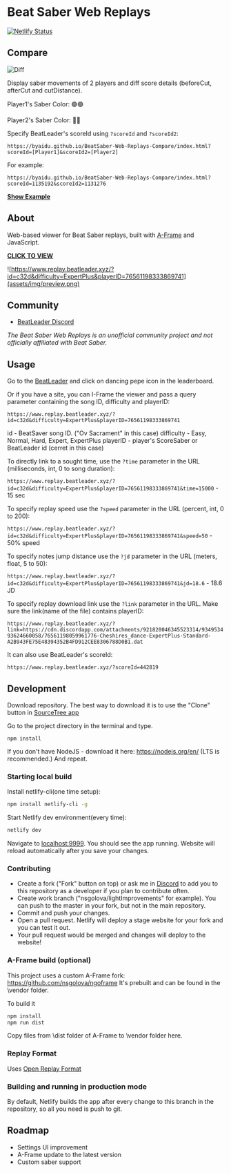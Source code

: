 # Beat Saber Web Replays

[![Netlify Status](https://api.netlify.com/api/v1/badges/08ead0d0-ade4-4f38-8af4-9b6c3c679234/deploy-status)](https://app.netlify.com/sites/musing-aryabhata-6ae6ea/deploys)

[A-Frame]: https://github.com/nsgolova/ngoframe
[visit]: https://www.replay.beatleader.xyz/?id=c32d&difficulty=ExpertPlus&playerID=76561198333869741

## Compare

![Diff](https://user-images.githubusercontent.com/21212051/190094735-21c07ecc-5849-4dc9-9c40-4417bb0387c2.png)

Display saber movements of 2 players and diff score details (beforeCut, afterCut and cutDistance).

Player1's Saber Color: 🟢🟢

Player2's Saber Color: 🔴🔵

Specify BeatLeader's scoreId using `?scoreId` and `?scoreId2`:

`
https://byaidu.github.io/BeatSaber-Web-Replays-Compare/index.html?scoreId=[Player1]&scoreId2=[Player2]
`

For example:

`
https://byaidu.github.io/BeatSaber-Web-Replays-Compare/index.html?scoreId=1135192&scoreId2=1131276
`

**[Show Example](https://byaidu.github.io/BeatSaber-Web-Replays-Compare/index.html?scoreId=1135192&scoreId2=1131276)**

## About

Web-based viewer for Beat Saber replays, built with [A-Frame] and JavaScript.

**[CLICK TO VIEW][visit]**

![https://www.replay.beatleader.xyz/?id=c32d&difficulty=ExpertPlus&playerID=76561198333869741](assets/img/preview.png)

## Community

- [BeatLeader Discord](https://discord.gg/2RG5YVqtG6)

*The Beat Saber Web Replays is an unofficial community project and not officially
affiliated with Beat Saber.*

## Usage

Go to the [BeatLeader](https://beatleader.xyz) and click on dancing pepe icon in the leaderboard.

Or if you have a site, you can I-Frame the viewer and pass a query parameter
containing the song ID, difficulty and playerID:

`https://www.replay.beatleader.xyz/?id=c32d&difficulty=ExpertPlus&playerID=76561198333869741`

id - BeatSaver song ID. ("Ov Sacrament" in this case)
difficulty - Easy, Normal, Hard, Expert, ExpertPlus
playerID - player's ScoreSaber or BeatLeader id (cerret in this case)

To directly link to a sought time, use the `?time` parameter in the URL (milliseconds, int, 0 to song duration):

`https://www.replay.beatleader.xyz/?id=c32d&difficulty=ExpertPlus&playerID=76561198333869741&time=15000` - 15 sec

To specify replay speed use the `?speed` parameter in the URL (percent, int, 0 to 200):

`https://www.replay.beatleader.xyz/?id=c32d&difficulty=ExpertPlus&playerID=76561198333869741&speed=50` - 50% speed

To specify notes jump distance use the `?jd` parameter in the URL (meters, float, 5 to 50):

`https://www.replay.beatleader.xyz/?id=c32d&difficulty=ExpertPlus&playerID=76561198333869741&jd=18.6` - 18.6 JD

To specify replay download link use the `?link` parameter in the URL. Make sure the link(name of the file) contains playerID:

`https://www.replay.beatleader.xyz/?link=https://cdn.discordapp.com/attachments/921820046345523314/934953493624660058/76561198059961776-Cheshires_dance-ExpertPlus-Standard-A2B943FE75E48394352B4FD912CEE8306788D0B1.dat`

It can also use BeatLeader's scoreId:

`https://www.replay.beatleader.xyz/?scoreId=442819`

## Development

Download repository.
The best way to download it is to use the "Clone" button in [SourceTree app](https://www.sourcetreeapp.com/)

Go to the project directory in the terminal and type.

```
npm install
```

If you don't have NodeJS - download it here: https://nodejs.org/en/ (LTS is recommended.) And repeat.

### Starting local build

Install netlify-cli(one time setup):
```bash
npm install netlify-cli -g
```

Start Netlify dev environment(every time):
```bash
netlify dev
```

Navigate to [localhost:9999](http://localhost:9999). You should see the app running.
Website will reload automatically after you save your changes.

### Contributing

- Create a fork ("Fork" button on top) or ask me in [Discord](https://discord.gg/2RG5YVqtG6) to add you to this repository as a developer if you plan to contribute often.
- Create work branch ("nsgolova/lightImprovements" for example). You can push to the master in your fork, but not in the main repository.
- Commit and push your changes.
- Open a pull request. Netlify will deploy a stage website for your fork and you can test it out.
- Your pull request would be merged and changes will deploy to the website!

### A-Frame build (optional)

This project uses a custom A-Frame fork: https://github.com/nsgolova/ngoframe
It's prebuilt and can be found in the \vendor folder.

To build it
```bash
npm install
npm run dist
```

Copy files from \dist folder of A-Frame to \vendor folder here. 

### Replay Format

Uses [Open Replay Format](https://github.com/BeatLeader/BS-Open-Replay)

### Building and running in production mode

By default, Netlify builds the app after every change to this branch in the repository, so all you need is push to git.

## Roadmap

- Settings UI improvement
- A-Frame update to the latest version
- Custom saber support
